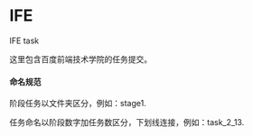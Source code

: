 # IFE
IFE task

这里包含百度前端技术学院的任务提交。

#### 命名规范

阶段任务以文件夹区分，例如：stage1.

任务命名以阶段数字加任务数区分，下划线连接，例如：task_2_13.
